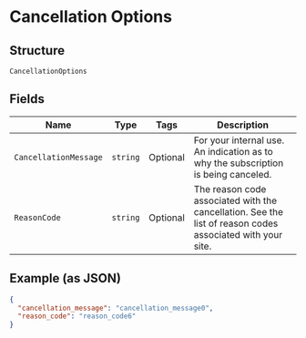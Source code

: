 
# Cancellation Options

## Structure

`CancellationOptions`

## Fields

| Name | Type | Tags | Description |
|  --- | --- | --- | --- |
| `CancellationMessage` | `string` | Optional | For your internal use. An indication as to why the subscription is being canceled. |
| `ReasonCode` | `string` | Optional | The reason code associated with the cancellation. See the list of reason codes associated with your site. |

## Example (as JSON)

```json
{
  "cancellation_message": "cancellation_message0",
  "reason_code": "reason_code6"
}
```

